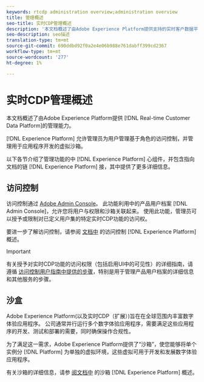 ```yaml
---
keywords: rtcdp administration overview;administration overview
title: 管理概述
seo-title: 实时CDP管理概述
description: '本文档概述了由Adobe Experience Platform提供支持的实时客户数据平台的管理功能。 '
seo-description: seo描述
translation-type: tm+mt
source-git-commit: 690ddbd92f0a2e4e06b988e761dabff399cd2367
workflow-type: tm+mt
source-wordcount: '277'
ht-degree: 1%

---
```



# 实时CDP管理概述

本文档概述了由Adobe Experience Platform提供 [!DNL Real-time Customer Data Platform]的管理能力。

[!DNL Experience Platform] 允许管理员为用户管理基于角色的访问控制，并管理用于应用程序开发的虚拟沙箱。

以下各节介绍了管理功能的中 [!DNL Experience Platform] 心组件，并包含指向文档的链 [!DNL Experience Platform] 接，其中提供了更多详细信息。

## 访问控制

访问控制通过 [Adobe Admin Console](http://adminconsole.adobe.com)。 此功能利用中的产品用户档案 [!DNL Admin Console]，允许您将用户与权限和沙箱关联起来。 使用此功能，管理员可以授予或限制对已定义用户集的特定实时CDP功能的访问权。

要进一步了解访问控制，请参阅 [文档中](../../access-control/home.md) 的访问控制 [!DNL Experience Platform] 概述。

>[!IMPORTANT]
>
>有关授予对实时CDP功能的访问权限（包括启用UI中的可见性）的详细指南，请遵循 [访问控制用户指南中提供的步骤](../../access-control/ui/overview.md)，特别是用于管理产品用户档案的详细信息和其他服务的步骤。

## 沙盒

Adobe Experience Platform(以及实时CDP（扩展）)旨在在全球范围内丰富数字体验应用程序。 公司通常并行运行多个数字体验应用程序，需要满足这些应用程序的开发、测试和部署的需要，同时确保操作合规性。

为了满足这一需求，Adobe Experience Platform提供了“沙箱”，使您能够将单个实例分 [!DNL Platform] 为单独的虚拟环境，这些虚拟可用于开发和发展数字体验应用程序。

有关沙箱的详细信息，请参 [阅文档中](../../sandboxes/home.md) 的沙箱 [!DNL Experience Platform] 概述。